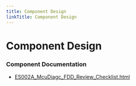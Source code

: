 ```yaml
---
title: Component Design
linkTitle: Component Design
---
```


# Component Design
### Component Documentation

- [ES002A_McuDiagc_FDD_Review_Checklist.html](Doc/ES002A_McuDiagc_FDD_Review_Checklist.html)

